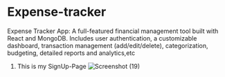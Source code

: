 # Expense-tracker
Expense Tracker App: A full-featured financial management tool built with React and MongoDB. Includes user authentication, a customizable dashboard, transaction management (add/edit/delete), categorization, budgeting, detailed reports and analytics,etc

1. This is my SignUp-Page
   ![Screenshot (19)](https://github.com/user-attachments/assets/84482f7f-f1c7-4d22-85b1-f1323fd05f0e)
